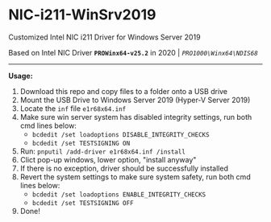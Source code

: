 # NIC-i211-WinSrv2019
Customized Intel NIC i211 Driver for Windows Server 2019

Based on Intel NIC Driver **`PROWinx64-v25.2`** in 2020 | *`PRO1000\Winx64\NDIS68`*

---
**Usage:**

1. Download this repo and copy files to a folder onto a USB drive
2. Mount the USB Drive to Windows Server 2019 (Hyper-V Server 2019)
3. Locate the `inf` file `e1r68x64.inf`
4. Make sure win server system has disabled integrity settings, run both cmd lines below:
   - `bcdedit /set loadoptions DISABLE_INTEGRITY_CHECKS`
   - `bcdedit /set TESTSIGNING ON`
5. Run: `pnputil /add-driver e1r68x64.inf /install`
6. Clict pop-up windows, lower option, "install anyway"
7. If there is no exception, driver should be successfully installed
8. Revert the system settings to make sure system safety, run both cmd lines below:
   - `bcdedit /set loadoptions ENABLE_INTEGRITY_CHECKS`
   - `bcdedit /set TESTSIGNING OFF`
9. Done!
